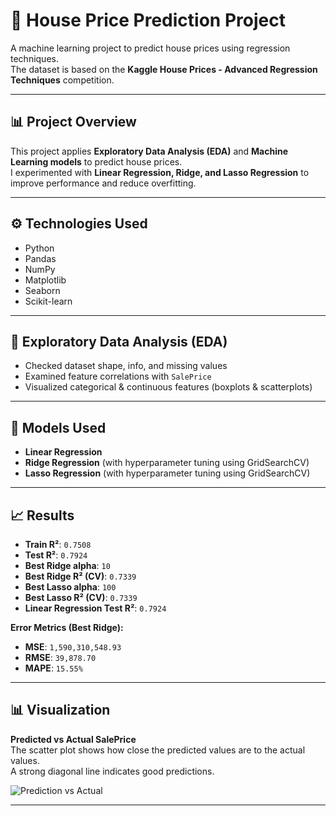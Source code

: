 # 🏡 House Price Prediction Project  

A machine learning project to predict house prices using regression techniques.  
The dataset is based on the **Kaggle House Prices - Advanced Regression Techniques** competition.  

---

## 📊 Project Overview  
This project applies **Exploratory Data Analysis (EDA)** and **Machine Learning models** to predict house prices.  
I experimented with **Linear Regression, Ridge, and Lasso Regression** to improve performance and reduce overfitting.  

---

## ⚙️ Technologies Used  
- Python  
- Pandas  
- NumPy  
- Matplotlib  
- Seaborn  
- Scikit-learn  

---

## 🔬 Exploratory Data Analysis (EDA)  
- Checked dataset shape, info, and missing values  
- Examined feature correlations with `SalePrice`  
- Visualized categorical & continuous features (boxplots & scatterplots)  

---

## 🧠 Models Used  
- **Linear Regression**  
- **Ridge Regression** (with hyperparameter tuning using GridSearchCV)  
- **Lasso Regression** (with hyperparameter tuning using GridSearchCV)  

---

## 📈 Results  

- **Train R²**: `0.7508`  
- **Test R²**: `0.7924`  
- **Best Ridge alpha**: `10`  
- **Best Ridge R² (CV)**: `0.7339`  
- **Best Lasso alpha**: `100`  
- **Best Lasso R² (CV)**: `0.7339`  
- **Linear Regression Test R²**: `0.7924`  

**Error Metrics (Best Ridge):**  
- **MSE**: `1,590,310,548.93`  
- **RMSE**: `39,878.70`  
- **MAPE**: `15.55%`  

---

## 📊 Visualization  

**Predicted vs Actual SalePrice**  
The scatter plot shows how close the predicted values are to the actual values.  
A strong diagonal line indicates good predictions.  

![Prediction vs Actual](prediction_vs_actual.png)  

---


